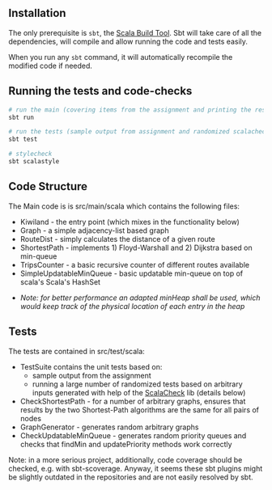 Installation
----------------------------
The only prerequisite is ```sbt```, the [Scala Build Tool](www.scala-sbt.org). 
Sbt will take care of all the dependencies, will compile and allow running the code and  tests easily. 
  
When you run any ```sbt``` command, it  will automatically recompile the modified code if needed.

Running the tests and code-checks
----------------------------
```bash
# run the main (covering items from the assignment and printing the results)
sbt run

# run the tests (sample output from assignment and randomized scalacheck tests)
sbt test

# stylecheck
sbt scalastyle
```

Code Structure
----------------------------
The Main code is is src/main/scala which contains the following files:

 * Kiwiland - the entry point (which mixes in the functionality below)
 * Graph - a simple adjacency-list based graph
 * RouteDist - simply calculates the distance of a given route
 * ShortestPath - implements 1) Floyd-Warshall and 2) Dijkstra based on min-queue
 * TripsCounter - a basic recursive counter of different routes available
 * SimpleUpdatableMinQueue - basic updatable min-queue on top of scala's Scala's HashSet
  - *Note: for better performance an adapted minHeap shall be used, which would keep track of the physical location of each entry in the heap*

Tests
----------------------------
The tests are contained in src/test/scala:
 
 * TestSuite contains the unit tests based on:
     - sample output from the assignment
     - running a large number of randomized tests based on arbitrary inputs generated with help of the [ScalaCheck](www.scalacheck.org) lib (details below)
 * CheckShortestPath - for a number of arbitrary graphs, ensures that results by the two Shortest-Path algorithms are the same for all pairs of nodes  
 * GraphGenerator - generates random arbitrary graphs
 * CheckUpdatableMinQueue - generates random priority queues and checks that findMin and updatePriority methods work correctly 

Note: in a more serious project, additionally, code coverage should be checked, e.g. with sbt-scoverage. 
Anyway, it seems these sbt plugins might be slightly outdated in the repositories and are not easily resolved by sbt.   